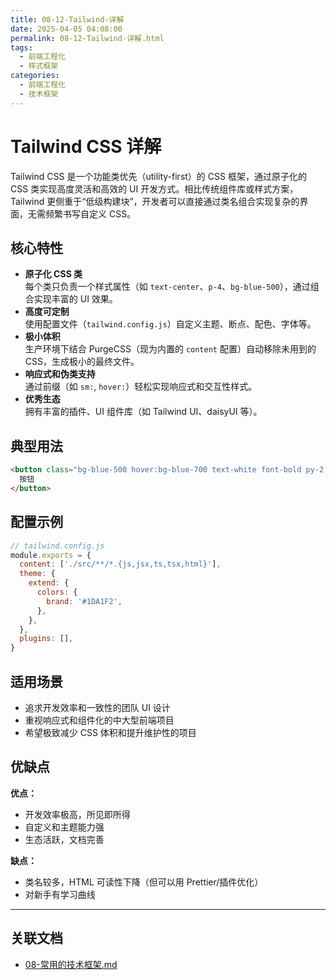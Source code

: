 ```yaml
---
title: 08-12-Tailwind-详解
date: 2025-04-05 04:08:00
permalink: 08-12-Tailwind-详解.html
tags:
  - 前端工程化
  - 样式框架
categories:
  - 前端工程化
  - 技术框架
---
```


# Tailwind CSS 详解

Tailwind CSS 是一个功能类优先（utility-first）的 CSS 框架，通过原子化的 CSS 类实现高度灵活和高效的 UI 开发方式。相比传统组件库或样式方案，Tailwind 更侧重于“低级构建块”，开发者可以直接通过类名组合实现复杂的界面，无需频繁书写自定义 CSS。

## 核心特性

- **原子化 CSS 类**  
  每个类只负责一个样式属性（如 `text-center`、`p-4`、`bg-blue-500`），通过组合实现丰富的 UI 效果。
- **高度可定制**  
  使用配置文件（`tailwind.config.js`）自定义主题、断点、配色、字体等。
- **极小体积**  
  生产环境下结合 PurgeCSS（现为内置的 `content` 配置）自动移除未用到的 CSS，生成极小的最终文件。
- **响应式和伪类支持**  
  通过前缀（如 `sm:`, `hover:`）轻松实现响应式和交互性样式。
- **优秀生态**  
  拥有丰富的插件、UI 组件库（如 Tailwind UI、daisyUI 等）。

## 典型用法

```html
<button class="bg-blue-500 hover:bg-blue-700 text-white font-bold py-2 px-4 rounded">
  按钮
</button>
```

## 配置示例

```js
// tailwind.config.js
module.exports = {
  content: ['./src/**/*.{js,jsx,ts,tsx,html}'],
  theme: {
    extend: {
      colors: {
        brand: '#1DA1F2',
      },
    },
  },
  plugins: [],
}
```

## 适用场景

- 追求开发效率和一致性的团队 UI 设计
- 重视响应式和组件化的中大型前端项目
- 希望极致减少 CSS 体积和提升维护性的项目

## 优缺点

**优点：**
- 开发效率极高，所见即所得
- 自定义和主题能力强
- 生态活跃，文档完善

**缺点：**
- 类名较多，HTML 可读性下降（但可以用 Prettier/插件优化）
- 对新手有学习曲线

---

## 关联文档

- [08-常用的技术框架.md](./08-常用的技术框架.md)